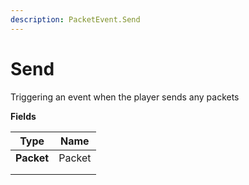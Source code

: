 ```yaml
---
description: PacketEvent.Send
---
```


# Send

Triggering an event when the player sends any packets



**Fields**

| Type       | Name   |
| ---------- | ------ |
| **Packet** | Packet |
|            |        |
|            |        |
